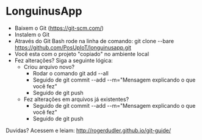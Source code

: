# LonguinusApp

- Baixem o Git (https://git-scm.com/)
- Instalem o Git
- Através do Git Bash rode na linha de comando: git clone --bare https://github.com/PosUpIoT/longuinusapp.git
- Você esta com o projeto "copiado" no ambiente local
- Fez alterações? Siga a seguinte lógica:
  - Criou arquivo novo? 
    - Rodar o comando git add --all 
    - Seguido de git commit --add --m="Mensagem explicando o que você fez"
    - Seguido de git push
  - Fez alterações em arquivos já existentes?
    - Seguido de git commit --add --m="Mensagem explicando o que você fez"
    - Seguido de git push

Duvidas? Acessem e leiam: http://rogerdudler.github.io/git-guide/
